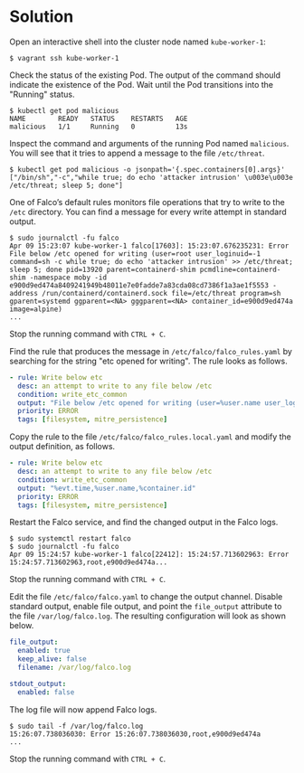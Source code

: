 # Solution

Open an interactive shell into the cluster node named `kube-worker-1`:

```
$ vagrant ssh kube-worker-1
```

Check the status of the existing Pod. The output of the command should indicate the existence of the Pod. Wait until the Pod transitions into the "Running" status.

```
$ kubectl get pod malicious
NAME        READY   STATUS    RESTARTS   AGE
malicious   1/1     Running   0          13s
```

Inspect the command and arguments of the running Pod named `malicious`. You will see that it tries to append a message to the file `/etc/threat`.

```
$ kubectl get pod malicious -o jsonpath='{.spec.containers[0].args}'
["/bin/sh","-c","while true; do echo 'attacker intrusion' \u003e\u003e /etc/threat; sleep 5; done"]
```

One of Falco’s default rules monitors file operations that try to write to the `/etc` directory. You can find a message for every write attempt in standard output.

```
$ sudo journalctl -fu falco
Apr 09 15:23:07 kube-worker-1 falco[17603]: 15:23:07.676235231: Error File below /etc opened for writing (user=root user_loginuid=-1 command=sh -c while true; do echo 'attacker intrusion' >> /etc/threat; sleep 5; done pid=13920 parent=containerd-shim pcmdline=containerd-shim -namespace moby -id e900d9ed474a8409241949b48011e7e0fadde7a83cda08cd7386f1a3ae1f5553 -address /run/containerd/containerd.sock file=/etc/threat program=sh gparent=systemd ggparent=<NA> gggparent=<NA> container_id=e900d9ed474a image=alpine)
...
```

Stop the running command with `CTRL + C`.

Find the rule that produces the message in `/etc/falco/falco_rules.yaml` by searching for the string "etc opened for writing". The rule looks as follows.

```yaml
- rule: Write below etc
  desc: an attempt to write to any file below /etc
  condition: write_etc_common
  output: "File below /etc opened for writing (user=%user.name user_loginuid=%user.loginuid command=%proc.cmdline pid=%proc.pid parent=%proc.pname pcmdline=%proc.pcmdline file=%fd.name program=%proc.name gparent=%proc.aname[2] ggparent=%proc.aname[3] gggparent=%proc.aname[4] container_id=%container.id image=%container.image.repository)"
  priority: ERROR
  tags: [filesystem, mitre_persistence]
```

Copy the rule to the file `/etc/falco/falco_rules.local.yaml` and modify the output definition, as follows.

```yaml
- rule: Write below etc
  desc: an attempt to write to any file below /etc
  condition: write_etc_common
  output: "%evt.time,%user.name,%container.id"
  priority: ERROR
  tags: [filesystem, mitre_persistence]
```

Restart the Falco service, and find the changed output in the Falco logs.

```
$ sudo systemctl restart falco
$ sudo journalctl -fu falco
Apr 09 15:24:57 kube-worker-1 falco[22412]: 15:24:57.713602963: Error 15:24:57.713602963,root,e900d9ed474a...
```

Stop the running command with `CTRL + C`.

Edit the file `/etc/falco/falco.yaml` to change the output channel. Disable standard output, enable file output, and point the `file_output` attribute to the file `/var/log/falco.log`. The resulting configuration will look as shown below.

```yaml
file_output:
  enabled: true
  keep_alive: false
  filename: /var/log/falco.log

stdout_output:
  enabled: false
```

The log file will now append Falco logs.

```
$ sudo tail -f /var/log/falco.log
15:26:07.738036030: Error 15:26:07.738036030,root,e900d9ed474a
...
```

Stop the running command with `CTRL + C`.